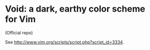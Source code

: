 Void: a dark, earthy color scheme for Vim
=========================================

(Official repo)

See <http://www.vim.org/scripts/script.php?script_id=3334>.



